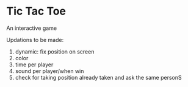 # Tic Tac Toe
 An interactive game 

Updations to be made:
 1. dynamic: fix position on screen
 2. color
 3. time per player
 4. sound per player/when win
 5. check for taking position already taken and ask the same personS

